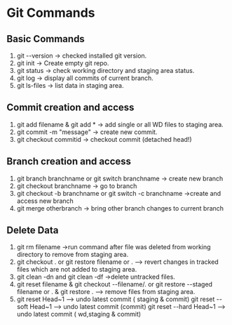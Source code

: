 # Git Commands

## Basic Commands 

  1. git --version  -> checked installed git version.
  2. git init -> Create empty git repo.
  3. git status -> check working directory and staging area status.
  4. git log -> display all commits of current branch.
  5. git ls-files -> list data in staging area.
  
  
 ## Commit creation and access
 
  1. git add filename & git add * -> add single or all WD files to staging area.
  2. git commit -m "message" -> create new commit.
  3. git checkout commitid -> checkout commit (detached head!)
  
  ## Branch creation and access
  
   1. git branch branchname or git switch branchname -> create new branch 
   2. git checkout branchname -> go to branch
   3. git checkout -b branchname or git switch -c branchname ->create and access new branch
   4. git merge otherbranch -> bring other branch changes to current branch
   
   ## Delete Data 
   
   1. git rm filename ->run command after file was deleted from working directory to remove from staging area.
   2. git checkout . or git restore filename or . --> revert changes in tracked files which are not added to staging area.
   3. git clean -dn and git clean -df ->delete untracked files.
   4. git reset filename & git checkout --filename/.  or git restore --staged filename or . & git restore . --> remove files from staging area.
   5. git reset  Head~1 --> undo latest commit ( staging & commit)
      git reset --soft Head~1 --> undo latest commit (commit)
      git reset --hard Head~1 --> undo latest commit ( wd,staging & commit)
      
  
